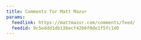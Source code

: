 ```yaml
---
title: Comments for Matt Mazur
params:
  feedlink: https://mattmazur.com/comments/feed/
  feedid: 9c5eddd1db136ecf42b6f0de1f5fc1d0
---
```

